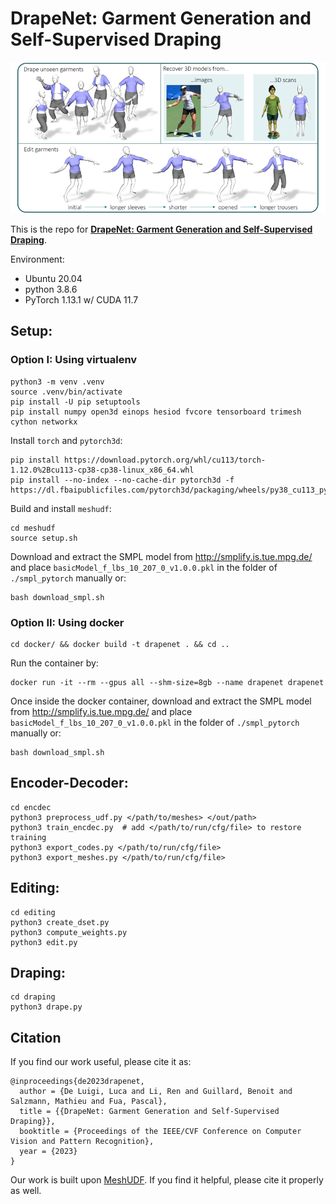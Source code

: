 # DrapeNet: Garment Generation and Self-Supervised Draping
<p align="center"><img src="figs/drapenet.png"></p>

This is the repo for [**DrapeNet: Garment Generation and Self-Supervised Draping**](https://liren2515.github.io/page/drapenet/drapenet.html).

Environment:
* Ubuntu 20.04
* python 3.8.6
* PyTorch 1.13.1 w/ CUDA 11.7

## Setup:

### Option I: Using virtualenv
```
python3 -m venv .venv
source .venv/bin/activate
pip install -U pip setuptools
pip install numpy open3d einops hesiod fvcore tensorboard trimesh cython networkx
```

Install `torch` and `pytorch3d`:
```
pip install https://download.pytorch.org/whl/cu113/torch-1.12.0%2Bcu113-cp38-cp38-linux_x86_64.whl
pip install --no-index --no-cache-dir pytorch3d -f https://dl.fbaipublicfiles.com/pytorch3d/packaging/wheels/py38_cu113_pyt1120/download.html
```

Build and install `meshudf`:
```
cd meshudf
source setup.sh
```

Download and extract the SMPL model from http://smplify.is.tue.mpg.de/ and place `basicModel_f_lbs_10_207_0_v1.0.0.pkl` in the folder of `./smpl_pytorch` manually or:

```
bash download_smpl.sh
```

### Option II: Using docker

```
cd docker/ && docker build -t drapenet . && cd ..
```

Run the container by:

```
docker run -it --rm --gpus all --shm-size=8gb --name drapenet drapenet
```

Once inside the docker container, download and extract the SMPL model from http://smplify.is.tue.mpg.de/ and place `basicModel_f_lbs_10_207_0_v1.0.0.pkl` in the folder of `./smpl_pytorch` manually or:

```
bash download_smpl.sh
```

## Encoder-Decoder:
```
cd encdec
python3 preprocess_udf.py </path/to/meshes> </out/path>
python3 train_encdec.py  # add </path/to/run/cfg/file> to restore training
python3 export_codes.py </path/to/run/cfg/file>
python3 export_meshes.py </path/to/run/cfg/file>
```

## Editing:
```
cd editing
python3 create_dset.py
python3 compute_weights.py
python3 edit.py
```

## Draping:
```
cd draping
python3 drape.py
```

## Citation
If you find our work useful, please cite it as:
```
@inproceedings{de2023drapenet,
  author = {De Luigi, Luca and Li, Ren and Guillard, Benoit and Salzmann, Mathieu and Fua, Pascal},
  title = {{DrapeNet: Garment Generation and Self-Supervised Draping}},
  booktitle = {Proceedings of the IEEE/CVF Conference on Computer Vision and Pattern Recognition},
  year = {2023}
}
```

Our work is built upon [MeshUDF](https://github.com/cvlab-epfl/MeshUDF). If you find it helpful, please cite it properly as well.
